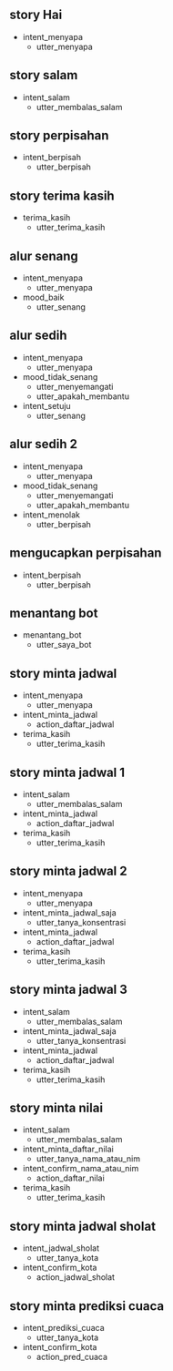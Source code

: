 ## story Hai
* intent_menyapa
  - utter_menyapa

## story salam
* intent_salam
  - utter_membalas_salam

## story perpisahan
* intent_berpisah
  - utter_berpisah

## story terima kasih
* terima_kasih
  - utter_terima_kasih

## alur senang
* intent_menyapa
  - utter_menyapa
* mood_baik
  - utter_senang

## alur sedih
* intent_menyapa
  - utter_menyapa
* mood_tidak_senang
  - utter_menyemangati
  - utter_apakah_membantu
* intent_setuju
  - utter_senang

## alur sedih  2
* intent_menyapa
  - utter_menyapa
* mood_tidak_senang
  - utter_menyemangati
  - utter_apakah_membantu
* intent_menolak
  - utter_berpisah

## mengucapkan perpisahan
* intent_berpisah
  - utter_berpisah

## menantang bot
* menantang_bot
  - utter_saya_bot

## story minta jadwal
* intent_menyapa
  - utter_menyapa
* intent_minta_jadwal
  - action_daftar_jadwal
* terima_kasih
  - utter_terima_kasih

## story minta jadwal 1
* intent_salam
  - utter_membalas_salam
* intent_minta_jadwal
  - action_daftar_jadwal
* terima_kasih
  - utter_terima_kasih

## story minta jadwal 2
* intent_menyapa
  - utter_menyapa
* intent_minta_jadwal_saja
  - utter_tanya_konsentrasi
* intent_minta_jadwal
  - action_daftar_jadwal
* terima_kasih
  - utter_terima_kasih

## story minta jadwal 3
* intent_salam
  - utter_membalas_salam
* intent_minta_jadwal_saja
  - utter_tanya_konsentrasi
* intent_minta_jadwal
  - action_daftar_jadwal
* terima_kasih
  - utter_terima_kasih

## story minta nilai
* intent_salam
  - utter_membalas_salam
* intent_minta_daftar_nilai
  - utter_tanya_nama_atau_nim
* intent_confirm_nama_atau_nim
  - action_daftar_nilai
* terima_kasih
  - utter_terima_kasih

## story minta jadwal sholat
* intent_jadwal_sholat
  - utter_tanya_kota
* intent_confirm_kota
  - action_jadwal_sholat

## story minta prediksi cuaca
* intent_prediksi_cuaca
  - utter_tanya_kota
* intent_confirm_kota
  - action_pred_cuaca

  